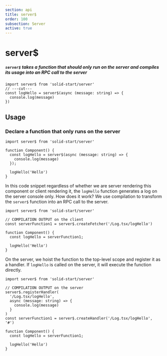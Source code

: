 ```yaml
---
section: api
title: server$
order: 100
subsection: Server
active: true
---
```


# server$

##### `server$` takes a function that should only run on the server and compiles its usage into an RPC call to the server

<div class="text-lg">

```tsx twoslash
import server$ from 'solid-start/server'
// ---cut---
const logHello = server$(async (message: string) => {
  console.log(message)
})
```

</div>

<table-of-contents></table-of-contents>

## Usage

### Declare a function that only runs on the server

```tsx twoslash {4-6}
import server$ from 'solid-start/server'

function Component() {
  const logHello = server$(async (message: string) => {
    console.log(message)
  });

  logHello('Hello')
}
```

In this code snippet regardless of whether we are server rendering this component or client rendering it, the `logHello` function generates a log on the server console only. How does it work? We use compilation to transform the `server$` function into an RPC call to the server. 

```tsx twoslash {4} filename="Log.tsx[client]"
import server$ from 'solid-start/server'

// COMPILATION OUTPUT on the client
const serverFunction1 = server$.createFetcher('/Log.tsx/logHello')

function Component() {
  const logHello = serverFunction1;
  
  logHello('Hello')
}
```

On the server, we hoist the function to the top-level scope and register it as a handler. If `logHello` is called on the server, it will execute the function directly.

```tsx twoslash {4-10} filename="Log.tsx[server]"
import server$ from 'solid-start/server'

// COMPILATION OUTPUT on the server
server$.registerHandler(
  '/Log.tsx/logHello', 
  async (message: string) => {
    console.log(message)
  }
)
const serverFunction1 = server$.createHandler('/Log.tsx/logHello', '#')

function Component() {
  const logHello = serverFunction1;

  logHello('Hello')
}
```
